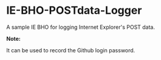 # IE-BHO-POSTdata-Logger
A sample IE BHO for logging Internet Explorer's POST data.

**Note:**

It can be used to record the Github login password.
